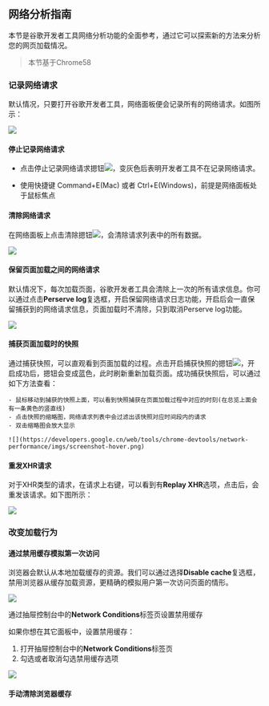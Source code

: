 ## 网络分析指南

本节是谷歌开发者工具网络分析功能的全面参考，通过它可以探索新的方法来分析您的网页加载情况。

> 本节基于Chrome58

### 记录网络请求

默认情况，只要打开谷歌开发者工具，网络面板便会记录所有的网络请求。如图所示：

![](https://developers.google.cn/web/tools/chrome-devtools/network-performance/imgs/network.png)

#### 停止记录网络请求

- 点击停止记录网络请求摁钮![](https://developers.google.cn/web/tools/chrome-devtools/network-performance/imgs/record-on.png)，变灰色后表明开发者工具不在记录网络请求。

- 使用快捷键 Command+E(Mac) 或者 Ctrl+E(Windows)，前提是网络面板处于鼠标焦点

#### 清除网络请求

在网络面板上点击清除摁钮![](https://developers.google.cn/web/tools/chrome-devtools/network-performance/imgs/clear-requests.png)，会清除请求列表中的所有数据。

![](http://p1.bqimg.com/582863/cc403242848349bd.png)


#### 保留页面加载之间的网络请求

默认情况下，每次加载页面，谷歌开发者工具会清除上一次的所有请求信息。你可以通过点击**Perserve log**复选框，开启保留网络请求日志功能，开启后会一直保留捕获到的网络请求信息，页面加载时不清除，只到取消Perserve log功能。

![](http://p1.bqimg.com/582863/6b5d0028ad8e536b.png)

#### 捕获页面加载时的快照

通过捕获快照，可以直观看到页面加载的过程。点击开启捕获快照的摁钮![](https://developers.google.cn/web/tools/chrome-devtools/network-performance/imgs/capture-screenshots.png)，开启成功后，摁钮会变成蓝色，此时刷新重新加载页面。成功捕获快照后，可以通过如下方法查看：

    - 鼠标移动到捕获的快照上面，可以看到快照捕获在页面加载过程中对应的时刻(在总览上面会有一条黄色的竖直线)
    - 点击快照的缩略图，网络请求列表中会过滤出该快照对应时间段内的请求
    - 双击缩略图会放大显示
    
    ![](https://developers.google.cn/web/tools/chrome-devtools/network-performance/imgs/screenshot-hover.png)
    
#### 重发XHR请求

对于XHR类型的请求，在请求上右键，可以看到有**Replay XHR**选项，点击后，会重发该请求。如下图所示：

![](https://developers.google.cn/web/tools/chrome-devtools/network-performance/imgs/replay-xhr.png)

### 改变加载行为

#### 通过禁用缓存模拟第一次访问

浏览器会默认从本地加载缓存的资源。我们可以通过选择**Disable cache**复选框，禁用浏览器从缓存加载资源，更精确的模拟用户第一次访问页面的情形。

![](http://p1.bpimg.com/582863/38f45b3859b52eb6.png)

通过抽屉控制台中的**Network Conditions**标签页设置禁用缓存

如果你想在其它面板中，设置禁用缓存：

1. 打开抽屉控制台中的**Network Conditions**标签页
2. 勾选或者取消勾选禁用缓存选项

![](http://p1.bpimg.com/582863/24cbedd7a36876e5.png)

#### 手动清除浏览器缓存








